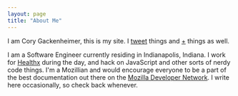 ```yaml
---
layout: page
title: "About Me"
---
```


I am Cory Gackenheimer, this is my site. I [tweet](http://twitter.com/cgack) things and [+](https://plus.google.com/u/0/106019314707355006807/) things as well.  

I am a Software Engineer currently residing in Indianapolis, Indiana.  I work for [Healthx](http://healthx.com) during the day, and hack on JavaScript and other sorts of nerdy code things. I'm a Mozillian and would encourage everyone to be a part of the best documentation out there on the [Mozilla Developer Network](https://developer.mozilla.org). I write here occasionally, so check back whenever. 